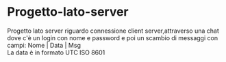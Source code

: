 # Progetto-lato-server
Progetto lato server riguardo connessione client server,attraverso una chat dove c'è un login con nome e password e poi un scambio di messaggi con campi: Nome | Data | Msg   
La data è in formato UTC ISO 8601
